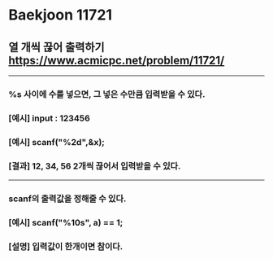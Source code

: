 Baekjoon 11721
=============
열 개씩 끊어 출력하기  <https://www.acmicpc.net/problem/11721/>
---------------
- - -
### %s 사이에 수를 넣으면, 그 넣은 수만큼 입력받을 수 있다.
### [예시] input : 123456
### [예시] scanf("__%2d__",&x);
### [결과] 12, 34, 56 2개씩 끊어서 입력받을 수 있다.
- - -
### scanf의 출력값을 정해줄 수 있다.
### [예시] scanf("%10s", a) == 1;
### [설명] 입력값이 한개이면 참이다.
